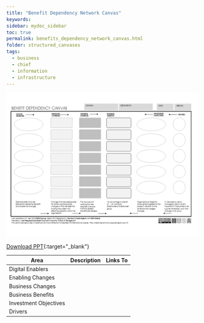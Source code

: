 ```yaml
---
title: "Benefit Dependency Network Canvas"
keywords: 
sidebar: mydoc_sidebar
toc: true
permalink: benefits_dependency_network_canvas.html
folder: structured_canvases
tags: 
  - business
  - chief
  - information
  - infrastructure
---
```


![image001](media/benefits_dependency_network_canvas001.svg)

[Download PPT](media/ppt/benefits_dependency_network_canvas.ppt){:target="_blank"}

| Area | Description | Links To |
| --- | --- | --- |
| Digital Enablers |   |   |
| Enabling Changes |   |   |
| Business Changes |   |   |
| Business Benefits |   |   |
| Investment Objectives |   |   |
| Drivers |   |   |